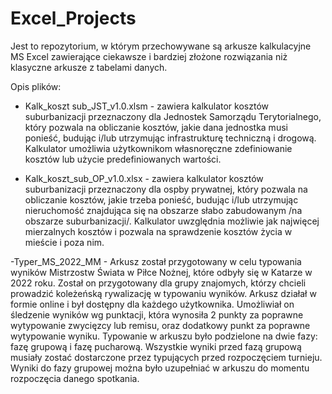 # Excel_Projects

Jest to repozytorium, w którym przechowywane są arkusze kalkulacyjne MS Excel zawierające 
ciekawsze i bardziej złożone rozwiązania niż klasyczne arkusze z tabelami danych.

Opis plików:

- Kalk_koszt sub_JST_v1.0.xlsm - zawiera kalkulator kosztów suburbanizacji przeznaczony dla Jednostek Samorządu Terytorialnego, który pozwala na obliczanie kosztów, jakie dana jednostka musi ponieść, budując i/lub utrzymując infrastrukturę techniczną i drogową. Kalkulator umożliwia użytkownikom własnoręczne zdefiniowanie kosztów lub użycie predefiniowanych wartości.

- Kalk_koszt_sub_OP_v1.0.xlsx - zawiera kalkulator kosztów suburbanizacji przeznaczony dla ospby prywatnej, który pozwala na obliczanie kosztów, jakie trzeba ponieść, budując i/lub utrzymując nieruchomość znajdująca się na obszarze słabo zabudowanym /na obszarze suburbanizacji/. Kalkulator uwzględnia możliwie jak najwięcej mierzalnych kosztów i pozwala na sprawdzenie kosztów życia w mieście i poza nim. 

-Typer_MS_2022_MM - Arkusz został przygotowany w celu typowania wyników Mistrzostw Świata w Piłce Nożnej, które odbyły się w Katarze w 2022 roku. Został on przygotowany dla grupy znajomych, którzy chcieli prowadzić koleżeńską rywalizację w typowaniu wyników. Arkusz działał w formie online i był dostępny dla każdego użytkownika. Umożliwiał on śledzenie wyników wg punktacji, która wynosiła 2 punkty za poprawne wytypowanie zwycięzcy lub remisu, oraz dodatkowy punkt za poprawne wytypowanie wyniku. Typowanie w arkuszu było podzielone na dwie fazy: fazę grupową i fazę pucharową. Wszystkie wyniki przed fazą grupową musiały zostać dostarczone przez typujących przed rozpoczęciem turnieju. Wyniki do fazy grupowej można było uzupełniać w arkuszu do momentu rozpoczęcia danego spotkania.
